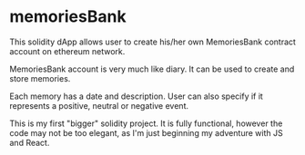 # memoriesBank

This solidity dApp allows user to create his/her own MemoriesBank contract account on ethereum network.

MemoriesBank account is very much like diary. It can be used to create and store memories. 

Each memory has a date and description. User can also specify if it represents a positive, neutral or negative event. 

This is my first "bigger" solidity project. It is fully functional, however the code may not be too elegant, as I'm just beginning my adventure with JS and React. 
